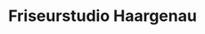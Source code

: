 ---
title: "Friseurstudio Haargenau"
url: /stadtallendorf/friseurstudio-haargenau/
shop: Friseur
---